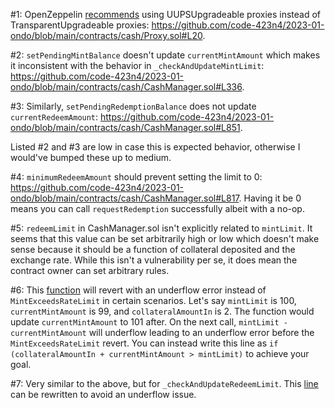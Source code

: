 #1: OpenZeppelin [recommends](https://docs.openzeppelin.com/contracts/4.x/api/proxy#transparent-vs-uups) using UUPSUpgradeable proxies instead of TransparentUpgradeable proxies: https://github.com/code-423n4/2023-01-ondo/blob/main/contracts/cash/Proxy.sol#L20.

#2: `setPendingMintBalance` doesn't update `currentMintAmount` which makes it inconsistent with the behavior in `_checkAndUpdateMintLimit`: https://github.com/code-423n4/2023-01-ondo/blob/main/contracts/cash/CashManager.sol#L336.

#3: Similarly, `setPendingRedemptionBalance` does not update `currentRedeemAmount`:  https://github.com/code-423n4/2023-01-ondo/blob/main/contracts/cash/CashManager.sol#L851.

Listed #2 and #3 are low in case this is expected behavior, otherwise I would've bumped these up to medium.

#4: `minimumRedeemAmount` should prevent setting the limit to 0: https://github.com/code-423n4/2023-01-ondo/blob/main/contracts/cash/CashManager.sol#L817. Having it be 0 means you can call `requestRedemption` successfully albeit with a no-op.

#5: `redeemLimit` in CashManager.sol isn't explicitly related to `mintLimit`. It seems that this value can be set arbitrarily high or low which doesn't make sense because it should be a function of collateral deposited and the exchange rate. While this isn't a vulnerability per se, it does mean the contract owner can set arbitrary rules.

#6: This [function](https://github.com/code-423n4/2023-01-ondo/blob/main/contracts/cash/CashManager.sol#L626) will revert with an underflow error instead of `MintExceedsRateLimit` in certain scenarios. Let's say `mintLimit` is 100, `currentMintAmount` is 99, and `collateralAmountIn` is 2. The function would update `currentMintAmount` to 101 after. On the next call, `mintLimit - currentMintAmount` will underflow leading to an underflow error before the `MintExceedsRateLimit` revert. You can instead write this line as `if (collateralAmountIn + currentMintAmount > mintLimit)` to achieve your goal.

#7: Very similar to the above, but for `_checkAndUpdateRedeemLimit`. This [line](https://github.com/code-423n4/2023-01-ondo/blob/main/contracts/cash/CashManager.sol#L645) can be rewritten to avoid an underflow issue.